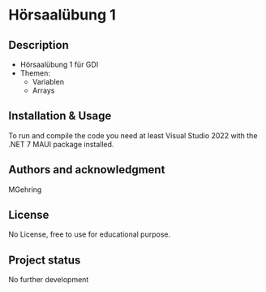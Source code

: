 # Hörsaalübung 1

## Description
+ Hörsaalübung 1 für GDI
+ Themen:
    - Variablen
    - Arrays

## Installation & Usage
To run and compile the code you need at least Visual Studio 2022 with the .NET 7 MAUI package installed.

## Authors and acknowledgment
MGehring

## License
No License, free to use for educational purpose.

## Project status
No further development
